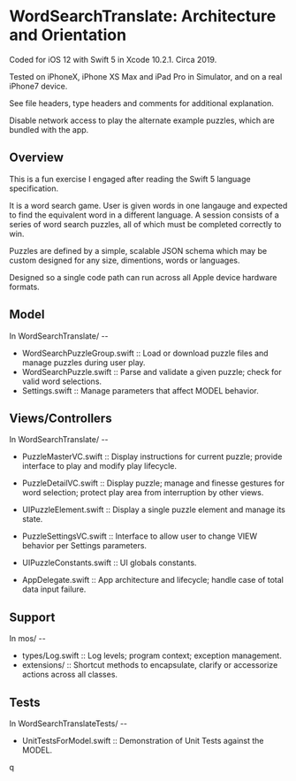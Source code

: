 
# WordSearchTranslate: Architecture and Orientation

Coded for iOS 12 with Swift 5 in Xcode 10.2.1.  Circa 2019.

Tested on iPhoneX, iPhone XS Max and iPad Pro in Simulator, and on a real iPhone7 device.

See file headers, type headers and comments for additional explanation.

Disable network access to play the alternate example puzzles, which are bundled with the app.



## Overview

This is a fun exercise I engaged after reading the Swift 5 language specification.

It is a word search game.  User is given words in one langauge and expected to find the equivalent word in a different language.
A session consists of a series of word search puzzles, all of which must be completed correctly to win.

Puzzles are defined by a simple, scalable JSON schema which may be custom designed for any size, dimentions, words or languages.

Designed so a single code path can run across all Apple device hardware formats.



## Model  

In WordSearchTranslate/ -- 
  
  * WordSearchPuzzleGroup.swift   :: Load or download puzzle files and manage puzzles during user play.
  * WordSearchPuzzle.swift        :: Parse and validate a given puzzle; check for valid word selections.
  * Settings.swift                :: Manage parameters that affect MODEL behavior.



## Views/Controllers  

In WordSearchTranslate/ -- 

  * PuzzleMasterVC.swift          :: Display instructions for current puzzle; provide interface to play and modify play lifecycle.
  * PuzzleDetailVC.swift          :: Display puzzle; manage and finesse gestures for word selection; protect play area from interruption by other views.
  * UIPuzzleElement.swift         :: Display a single puzzle element and manage its state.

  * PuzzleSettingsVC.swift        :: Interface to allow user to change VIEW behavior per Settings parameters.

  * UIPuzzleConstants.swift       :: UI globals constants.

  * AppDelegate.swift             :: App architecture and lifecycle; handle case of total data input failure.



## Support  

In mos/ -- 

  * types/Log.swift               :: Log levels; program context; exception management.
  * extensions/                   :: Shortcut methods to encapsulate, clarify or accessorize actions across all classes. 



## Tests

In WordSearchTranslateTests/ -- 

  * UnitTestsForModel.swift       :: Demonstration of Unit Tests against the MODEL.

q